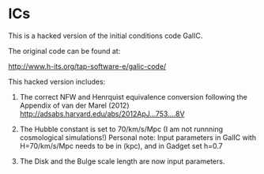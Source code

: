 # ICs
This is a hacked version of the initial conditions code GalIC.

The original code can be found at: 

http://www.h-its.org/tap-software-e/galic-code/


This hacked version includes:

1. The correct NFW and Henrquist equivalence conversion following the Appendix of van der Marel (2012) http://adsabs.harvard.edu/abs/2012ApJ...753....8V

2. The Hubble constant is set to 70/km/s/Mpc
(I am not runnning cosmological simulations!)
Personal note: Input parameters in GalIC with H=70/km/s/Mpc needs to be in (kpc), and in Gadget set h=0.7

3. The Disk and the Bulge scale length are now input parameters.
